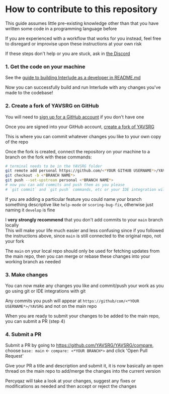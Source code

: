# How to contribute to this repository

This guide assumes little pre-existing knowledge other than that you have written some code in a programming language before

If you are experienced with a workflow that works for you instead, feel free to disregard or improvise upon these instructions at your own risk

If these steps don't help or you are stuck, ask in [the Discord](https://yavsrg.net/discord)

### 1. Get the code on your machine
See the [guide to building Interlude as a developer in README.md](https://github.com/YAVSRG/YAVSRG?tab=readme-ov-file#-building-interlude-for-developers-only)

Now you can successfully build and run Interlude with any changes you've made to the codebase!

### 2. Create a fork of YAVSRG on GitHub

You will need to [sign up for a GitHub account](https://github.com/login) if you don't have one

Once you are signed into your GitHub account, [create a fork of YAVSRG](https://github.com/YAVSRG/YAVSRG/fork)

This is where you can commit whatever changes you like to your own copy of the repo

Once the fork is created, connect the repository on your machine to a branch on the fork with these commands:

```bash
# terminal needs to be in the YAVSRG folder
git remote add personal https://github.com/<*YOUR GITHUB USERNAME*>/YAVSRG.git
git checkout -b <*BRANCH NAME*>
git push --set-upstream personal <*BRANCH NAME*>
# now you can add commits and push them as you please
# `git commit` and `git push` commands, etc or your IDE integration will work normally from now on
```

If you are adding a particular feature you could name your branch something descriptive like `help-mode` or `scoring-bug-fix`, otherwise just naming it `develop` is fine  

I **very strongly recommend** that you don't add commits to your `main` branch locally  
This will make your life much easier and less confusing since if you followed the instructions above, since `main` is still connected to the original repo, not your fork  



The `main` on your local repo should only be used for fetching updates from the main repo, then you can merge or rebase these changes into your working branch as needed  

### 3. Make changes

You can now make any changes you like and commit/push your work as you go using git or IDE integrations with git

Any commits you push will appear at `https://github/com/<*YOUR USERNAME*>/YAVSRG` and not on the main repo

When you are ready to submit your changes to be added to the main repo, you can submit a PR (step 4)

### 4. Submit a PR

Submit a PR by going to https://github.com/YAVSRG/YAVSRG/compare, choose `base: main` <- `compare: <*YOUR BRANCH*>` and click 'Open Pull Request'

Give your PR a title and description and submit it, it is now basically an open thread on the main repo to add/merge the changes into the current version

Percyqaz will take a look at your changes, suggest any fixes or modifications as needed and then accept or reject the changes